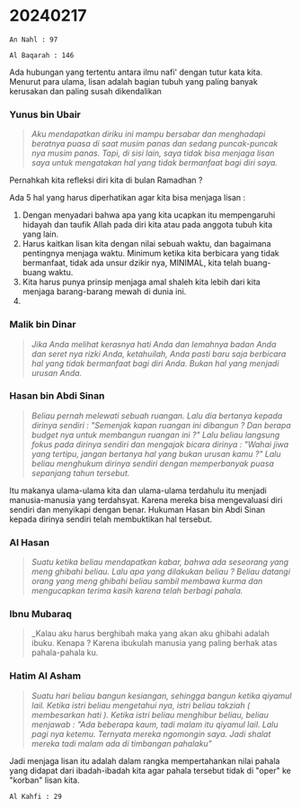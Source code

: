 # 20240217

```
An Nahl : 97
```

```
Al Baqarah : 146
```

Ada hubungan yang tertentu antara ilmu nafi' dengan tutur kata kita. Menurut para ulama, lisan adalah bagian tubuh yang paling banyak kerusakan dan paling susah dikendalikan

### Yunus bin Ubair
>_Aku mendapatkan diriku ini mampu bersabar dan menghadapi beratnya puasa di saat musim panas dan sedang puncak-puncak nya musim panas. Tapi, di sisi lain, saya tidak bisa menjaga lisan saya untuk mengatakan hal yang tidak bermanfaat bagi diri saya._

Pernahkah kita refleksi diri kita di bulan Ramadhan ?

Ada 5 hal yang harus diperhatikan agar kita bisa menjaga lisan :
1. Dengan menyadari bahwa apa yang kita ucapkan itu mempengaruhi hidayah dan taufik Allah pada diri kita atau pada anggota tubuh kita yang lain.
2. Harus kaitkan lisan kita dengan nilai sebuah waktu, dan bagaimana pentingnya menjaga waktu. Minimum ketika kita berbicara yang tidak bermanfaat, tidak ada unsur dzikir nya, MINIMAL, kita telah buang-buang waktu.
3. Kita harus punya prinsip menjaga amal shaleh kita lebih dari kita menjaga barang-barang mewah di dunia ini.
4. 

### Malik bin Dinar
>_Jika Anda melihat kerasnya hati Anda dan lemahnya badan Anda dan seret nya rizki Anda, ketahuilah, Anda pasti baru saja berbicara hal yang tidak bermanfaat bagi diri Anda. Bukan hal yang menjadi urusan Anda._

### Hasan bin Abdi Sinan
>_Beliau pernah melewati sebuah ruangan. Lalu dia bertanya kepada dirinya sendiri : "Semenjak kapan ruangan ini dibangun ? Dan berapa budget nya untuk membangun ruangan ini ?" Lalu beliau langsung fokus pada dirinya sendiri dan mengajak bicara dirinya : "Wahai jiwa yang tertipu, jangan bertanya hal yang bukan urusan kamu ?" Lalu beliau menghukum dirinya sendiri dengan memperbanyak puasa sepanjang tahun tersebut._

Itu makanya ulama-ulama kita dan ulama-ulama terdahulu itu menjadi manusia-manusia yang terdahsyat. Karena mereka bisa mengevaluasi diri sendiri dan menyikapi dengan benar. Hukuman Hasan bin Abdi Sinan kepada dirinya sendiri telah membuktikan hal tersebut.

### Al Hasan
>_Suatu ketika beliau mendapatkan kabar, bahwa ada seseorang yang meng ghibahi beliau. Lalu apa yang dilakukan beliau ? Beliau datangi orang yang meng ghibahi beliau sambil membawa kurma dan mengucapkan terima kasih karena telah berbagi pahala._

### Ibnu Mubaraq
>_Kalau aku harus berghibah maka yang akan aku ghibahi adalah ibuku. Kenapa ? Karena ibukulah manusia yang paling berhak atas pahala-pahala ku.

### Hatim Al Asham
>_Suatu hari beliau bangun kesiangan, sehingga bangun ketika qiyamul lail. Ketika istri beliau mengetahui nya, istri beliau takziah ( membesarkan hati ). Ketika istri beliau menghibur beliau, beliau menjawab : "Ada beberapa kaum, tadi malam itu qiyamul lail. Lalu pagi nya ketemu. Ternyata mereka ngomongin saya. Jadi shalat mereka tadi malam ada di timbangan pahalaku"_

Jadi menjaga lisan itu adalah dalam rangka mempertahankan nilai pahala yang didapat dari ibadah-ibadah kita agar pahala tersebut tidak di "oper" ke "korban" lisan kita.

```
Al Kahfi : 29
```

